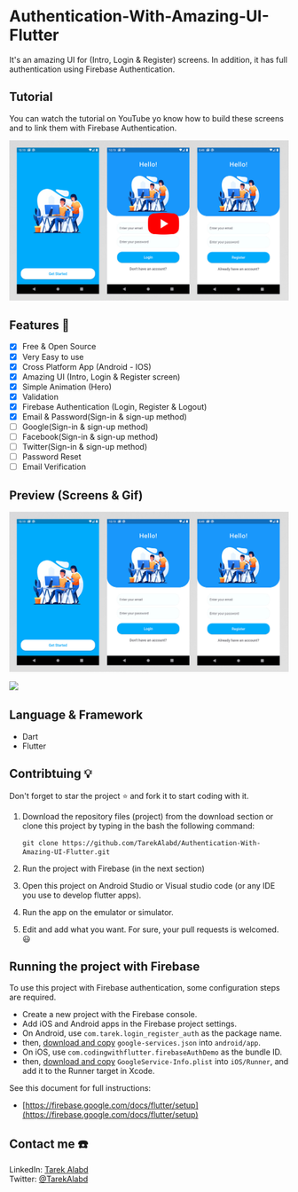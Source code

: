 # Authentication-With-Amazing-UI-Flutter
It's an amazing UI for (Intro, Login &amp; Register) screens. In addition, it has full authentication using Firebase Authentication.

## Tutorial
You can watch the tutorial on YouTube yo know how to build these screens and to link them with Firebase Authentication.

[![Flutter Tutorials - Build intro, login & Register screens using Firebase](media/preview-login.jpg)](https://youtu.be/VGfhfRfkxdg)

## Features :dart:
* [x] Free & Open Source
* [x] Very Easy to use
* [x] Cross Platform App (Android - IOS)
* [x] Amazing UI (Intro, Login & Register screen)
* [x] Simple Animation (Hero)
* [x] Validation
* [x] Firebase Authentication (Login, Register & Logout)
* [x] Email & Password(Sign-in & sign-up method)
* [ ] Google(Sign-in & sign-up method)
* [ ] Facebook(Sign-in & sign-up method)
* [ ] Twitter(Sign-in & sign-up method)
* [ ] Password Reset
* [ ] Email Verification

## Preview (Screens & Gif)

![](media/preview-loginapp.jpg)

![](media/preview.gif)

## Language & Framework
* Dart
* Flutter

## Contribtuing 💡
Don't forget to star the project :star: and fork it to start coding with it.
1. Download the repository files (project) from the download section or clone this project by typing in the bash the following command:

       git clone https://github.com/TarekAlabd/Authentication-With-Amazing-UI-Flutter.git
2. Run the project with Firebase (in the next section)
3. Open this project on Android Studio or Visual studio code (or any IDE you use to develop flutter apps).
4. Run the app on the emulator or simulator.
5. Edit and add what you want.
For sure, your pull requests is welcomed. 😃 

## Running the project with Firebase
To use this project with Firebase authentication, some configuration steps are required.

- Create a new project with the Firebase console.
- Add iOS and Android apps in the Firebase project settings.
- On Android, use `com.tarek.login_register_auth` as the package name.
- then, [download and copy](https://firebase.google.com/docs/flutter/setup#configure_an_android_app) `google-services.json` into `android/app`.
- On iOS, use `com.codingwithflutter.firebaseAuthDemo` as the bundle ID.
- then, [download and copy](https://firebase.google.com/docs/flutter/setup#configure_an_ios_app) `GoogleService-Info.plist` into `iOS/Runner`, and add it to the Runner target in Xcode.

See this document for full instructions:

- [https://firebase.google.com/docs/flutter/setup](https://firebase.google.com/docs/flutter/setup) 

## Contact me ☎️ 
LinkedIn: [Tarek Alabd](https://linkedin.com/in/TarekAlabd)  
Twitter: [@TarekAlabd](https://twitter.com/TarekAlabd)

